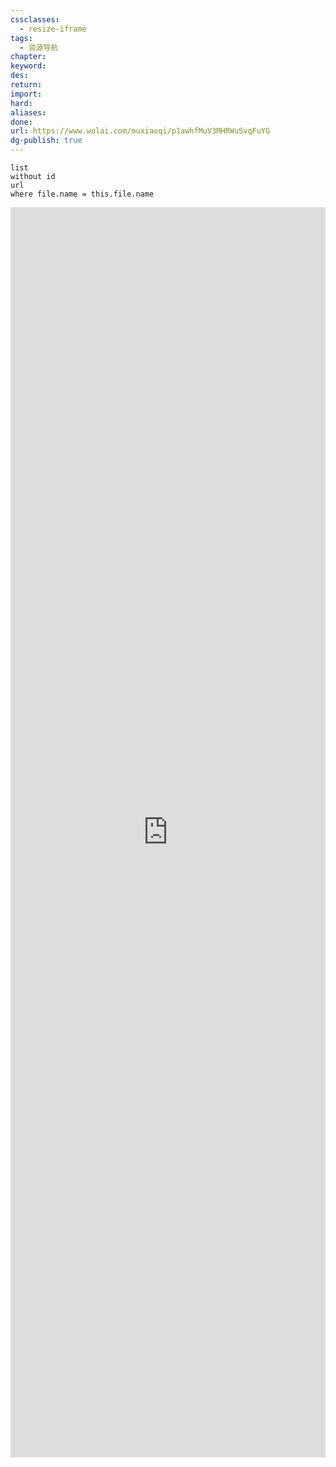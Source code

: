 ```yaml
---
cssclasses:
  - resize-iframe
tags:
  - 资源导航
chapter: 
keyword: 
des: 
return: 
import: 
hard: 
aliases: 
done: 
url: https://www.wolai.com/muxiaoqi/p1awhfMuV3MHRWuSvqFuYG
dg-publish: true
---
```

```dataview
list 
without id
url
where file.name = this.file.name
```

<iframe width="100%" height="2000" src="https://www.wolai.com/muxiaoqi/p1awhfMuV3MHRWuSvqFuYG" frameborder="0" allow="accelerometer; autoplay; clipboard-write; encrypted-media; gyroscope; picture-in-picture; web-share" allowfullscreen></iframe>